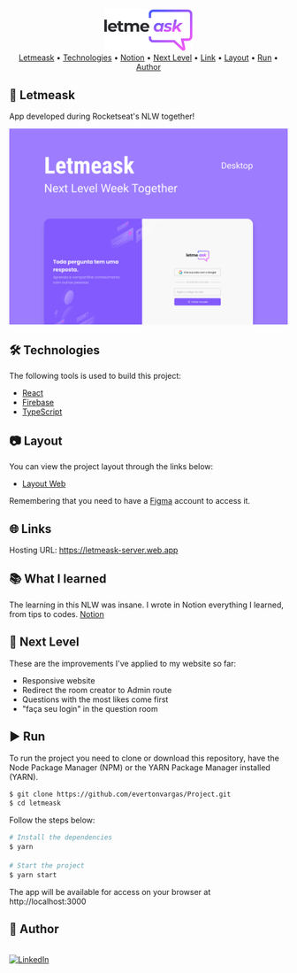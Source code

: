 
 <div align="center">

 <img alt="Letmeask" src="images/logo.svg" width="160px">
  <div>
 <a href="#rocket-letmeask">Letmeask</a> •
 <a href="#hammer_and_wrench-technologies">Technologies</a> •
 <a href="#books-what-i-learned">Notion</a> •
 <a href="#crystal_ball-next-level">Next Level</a> •
 <a href="#globe_with_meridians-links">Link</a> •
 <a href="#camera-layout">Layout</a> •
 <a href="#arrow_forward-run">Run</a>  •
 <a href="#boy-author">Author</a>
 </div>
 </div>


## :rocket: **Letmeask**

App developed during Rocketseat's NLW together!

<div align="center">
    <img alt="Letmeask" title="Letmeask" src="images/cover.svg" />
</div>

## :hammer_and_wrench: **Technologies**

The following tools is used to build this project:

- [React](https://reactjs.org)
- [Firebase](https://firebase.google.com/)
- [TypeScript](https://www.typescriptlang.org/)


## :camera: **Layout**

You can view the project layout through the links below:

- [Layout Web](https://www.figma.com/file/u6m6veBOMWyWbuytfUeRkR/Letmeask?node-id=0%3A1) 

Remembering that you need to have a [Figma](http://figma.com/) account to access it.

## :globe_with_meridians: **Links**

Hosting URL: https://letmeask-server.web.app

## :books: **What I learned**

The learning in this NLW was insane. I wrote in Notion everything I learned, from tips to codes.
[Notion]( https://www.notion.so/Mission-ReacjJS-b64c86055f43478a81f6715cf7af42a2)

## :crystal_ball: **Next Level**

These are the improvements I've applied to my website so far:

- Responsive website
- Redirect the room creator to Admin route
- Questions with the most likes come first
- "faça seu login" in the question room

## :arrow_forward: **Run**

To run the project you need to clone or download this repository, have the Node Package Manager (NPM) or the YARN Package Manager installed (YARN).

```bash
$ git clone https://github.com/evertonvargas/Project.git
$ cd letmeask
```

Follow the steps below:
```bash
# Install the dependencies
$ yarn

# Start the project
$ yarn start
```
The app will be available for access on your browser at http://localhost:3000

## :boy: **Author**

<a href="https://github.com/evertonvargas">
  <img style="border-radius: 50%;" src="https://avatars.githubusercontent.com/u/84715778?s=60&v=4" width="100px" alt=""/>
</a>
<br />
<a href="https://www.linkedin.com/in/everton-vargas/" target="_blank"><img src="https://img.shields.io/badge/LinkedIn%20-%230077B5.svg?&style=for-the-badge&logo=linkedin&logoColor=white" alt="LinkedIn"/></a><br/>


